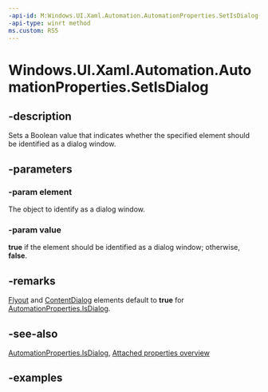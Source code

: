 ```yaml
---
-api-id: M:Windows.UI.Xaml.Automation.AutomationProperties.SetIsDialog(Windows.UI.Xaml.DependencyObject,System.Boolean)
-api-type: winrt method
ms.custom: RS5
---
```


<!-- Method syntax.
public void AutomationProperties.SetIsDialog(DependencyObject element, Boolean value)
-->

# Windows.UI.Xaml.Automation.AutomationProperties.SetIsDialog

## -description

Sets a Boolean value that indicates whether the specified element should be identified as a dialog window.



## -parameters

### -param element

The object to identify as a dialog window.

### -param value

**true** if the element should be identified as a dialog window; otherwise, **false**.

## -remarks

[Flyout](../windows.ui.xaml.controls/flyout.md) and [ContentDialog](../windows.ui.xaml.controls/contentdialog.md) elements default to **true** for [AutomationProperties.IsDialog](automationproperties_isdialog.md).

## -see-also

[AutomationProperties.IsDialog](automationproperties_isdialog.md), [Attached properties overview](/windows/uwp/xaml-platform/attached-properties-overview)

## -examples

